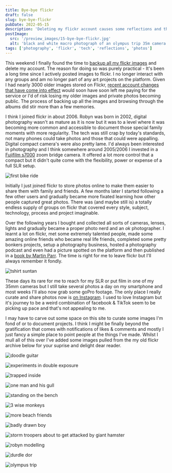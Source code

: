 ```yaml
---
title: Bye-bye flickr
draft: false
slug: bye-bye-flickr
pubDate: 2022-05-15
description: 'Deleting my flickr account causes some reflections and thoughts of how to share my creations'
postImage:
  src: '/preview_images/15-bye-bye-flickr.jpg'
  alt: 'black and white macro photograph of an olympus trip 35m camera'
tags: ['photography', 'flickr', 'tech', 'reflections', 'photos']
---
```


This weekend I finally found the time to [backup all my flickr images](https://www.mlieser.de/apps/adios-flickr) and delete my account. The reason for doing so was purely practical - It's been a long time since I actively posted images to flickr. I no longer interact with any groups and am no longer part of any art projects on the platform. Given I had nearly 3000 older images stored on Flickr, [recent account changes that have come into effect](https://www.flickr.com/help/forum/en-us/72157720619003104/#:~:text=%22Beginning%20May%201%2C%202022%2C,service%20and%20subject%20to%20removal.%22) would soon have soon left me paying for the service or I'd of risk losing my older images and private photos becoming public. The process of backing up all the images and browsing through the albums did stir more than a few memories.

I think I joined flickr in about 2006. Robyn was born in 2002, digital photography wasn't as mature as it is now but it was to a level where it was becoming more common and accessible to document those special family moments with more regularity. The tech was still crap by today's standards, not many phones could take photos and those that could were appalling. Digital compact camera's were also pretty lame. I'd always been interested in photography and I think somewhere around 2005/2006 I invested in a [Fujifilm s7000](https://en.wikipedia.org/wiki/Fujifilm_FinePix_S7000) zoom bridge camera. It offered a lot more control that a compact but it didn't quite come with the flexibility, power or expense of a full SLR setup.

![first bike ride](/post_images/bye-bye-flickr/solo-bike.jpg)
<img src="" alt="" class=""/>

Initially I just joined flickr to store photos online to make them easier to share them with family and friends. A few months later I started following a few other users and gradually became more fixated learning how other people captured great photos. There was (and maybe still is) a totally endless supply of groups on flickr that covered every style, subject, technology, process and project imaginable.

Over the following years I bought and collected all sorts of cameras, lenses, lights and gradually became a proper photo nerd and an _ok_ photographer. I learnt a lot on flickr, met some extremely talented people, made some amazing online friends who became real life friends, completed some pretty bonkers projects, setup a photography business, hosted a photography podcast and even had a picture spotted on the platform and then published in a [book by Martin Parr](https://www.martinparr.com/books/#gallery/8__399884168/443). The time is right for me to leave flickr but I'll always remember it fondly.

![tshirt suntan](/post_images/bye-bye-flickr/tshirt-suntan.jpg)
<img src="" alt="" class=""/>

These days its rare for me to reach for my SLR or put film in one of my 35mm cameras but I still take several photos a day on my smartphone and most weeks I'll also now grab some goPro footage. The only place I really curate and share photos now is [on Instagram](https://www.instagram.com/_d1sco/). I used to love Instagram but it's journey to be a weird combination of facebook & TikTok seem to be picking up pace and that's not appealing to me.

I may have to carve out some space on this site to curate some images I'm fond of or to document projects. I think I might be finally beyond the gratification that comes with notifications of likes & comments and mostly I just fancy a simple place to point people at the things I've made. Whilst I mull all of this over I've added some images pulled from the my old flickr archive below for your suprise and delight dear reader.

![doodle guitar](/post_images/bye-bye-flickr/rocknroll-doodle.jpg)
<img src="" alt="" class=""/>

![experiments in double exposure](/post_images/bye-bye-flickr/double-trouble.jpg)
<img src="" alt="" class=""/>

![trapped inside](/post_images/bye-bye-flickr/trapped-inside.jpg)
<img src="" alt="" class=""/>

![one man and his gull](/post_images/bye-bye-flickr/man-and-gull.jpg)
<img src="" alt="" class=""/>

![standing on the bench](/post_images/bye-bye-flickr/standing-on-the-bench.jpg)
<img src="" alt="" class=""/>

![3 wise monkeys](/post_images/bye-bye-flickr/3wisemonkeys.jpg)
<img src="" alt="" class=""/>

![more beach friends](/post_images/bye-bye-flickr/fancy-dress-shootin.jpg)
<img src="" alt="" class=""/>

![badly drawn boy](/post_images/bye-bye-flickr/badly-drawn-boy.jpg)
<img src="" alt="" class=""/>

![storm troopers about to get attacked by giant hamster](/post_images/bye-bye-flickr/troopers.jpg)
<img src="" alt="" class=""/>

![robyn modelling](/post_images/bye-bye-flickr/robyn-monday.jpg)
<img src="" alt="" class=""/>

![durdle dor](/post_images/bye-bye-flickr/durdle.jpg)
<img src="" alt="" class=""/>

![olympus trip](/post_images/bye-bye-flickr/oly-trip.jpg)
<img src="" alt="" class=""/>
